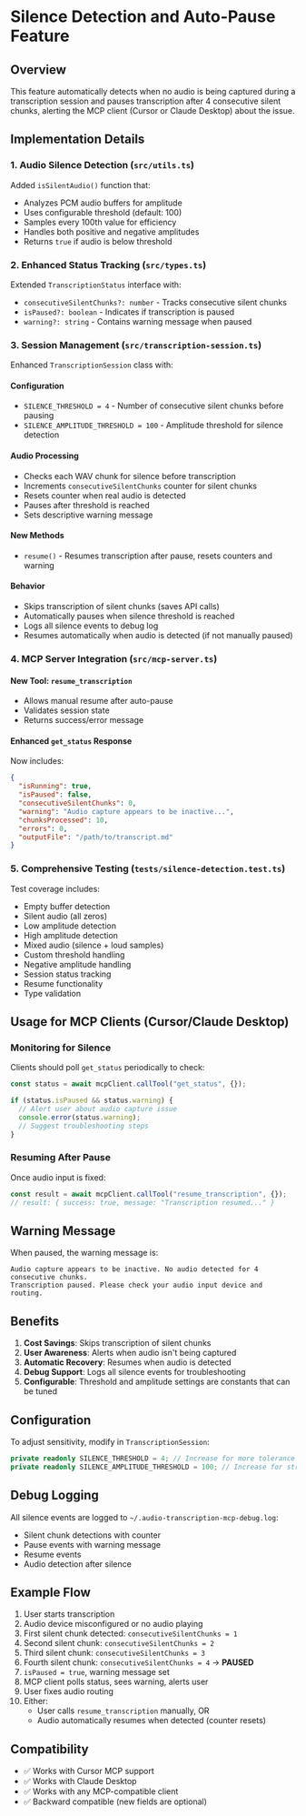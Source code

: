 # Silence Detection and Auto-Pause Feature

## Overview

This feature automatically detects when no audio is being captured during a transcription session and pauses transcription after 4 consecutive silent chunks, alerting the MCP client (Cursor or Claude Desktop) about the issue.

## Implementation Details

### 1. Audio Silence Detection (`src/utils.ts`)

Added `isSilentAudio()` function that:
- Analyzes PCM audio buffers for amplitude
- Uses configurable threshold (default: 100)
- Samples every 100th value for efficiency
- Handles both positive and negative amplitudes
- Returns `true` if audio is below threshold

### 2. Enhanced Status Tracking (`src/types.ts`)

Extended `TranscriptionStatus` interface with:
- `consecutiveSilentChunks?: number` - Tracks consecutive silent chunks
- `isPaused?: boolean` - Indicates if transcription is paused
- `warning?: string` - Contains warning message when paused

### 3. Session Management (`src/transcription-session.ts`)

Enhanced `TranscriptionSession` class with:

#### Configuration
- `SILENCE_THRESHOLD = 4` - Number of consecutive silent chunks before pausing
- `SILENCE_AMPLITUDE_THRESHOLD = 100` - Amplitude threshold for silence detection

#### Audio Processing
- Checks each WAV chunk for silence before transcription
- Increments `consecutiveSilentChunks` counter for silent chunks
- Resets counter when real audio is detected
- Pauses after threshold is reached
- Sets descriptive warning message

#### New Methods
- `resume()` - Resumes transcription after pause, resets counters and warning

#### Behavior
- Skips transcription of silent chunks (saves API calls)
- Automatically pauses when silence threshold is reached
- Logs all silence events to debug log
- Resumes automatically when audio is detected (if not manually paused)

### 4. MCP Server Integration (`src/mcp-server.ts`)

#### New Tool: `resume_transcription`
- Allows manual resume after auto-pause
- Validates session state
- Returns success/error message

#### Enhanced `get_status` Response
Now includes:
```json
{
  "isRunning": true,
  "isPaused": false,
  "consecutiveSilentChunks": 0,
  "warning": "Audio capture appears to be inactive...",
  "chunksProcessed": 10,
  "errors": 0,
  "outputFile": "/path/to/transcript.md"
}
```

### 5. Comprehensive Testing (`tests/silence-detection.test.ts`)

Test coverage includes:
- Empty buffer detection
- Silent audio (all zeros)
- Low amplitude detection
- High amplitude detection
- Mixed audio (silence + loud samples)
- Custom threshold handling
- Negative amplitude handling
- Session status tracking
- Resume functionality
- Type validation

## Usage for MCP Clients (Cursor/Claude Desktop)

### Monitoring for Silence

Clients should poll `get_status` periodically to check:

```javascript
const status = await mcpClient.callTool("get_status", {});

if (status.isPaused && status.warning) {
  // Alert user about audio capture issue
  console.error(status.warning);
  // Suggest troubleshooting steps
}
```

### Resuming After Pause

Once audio input is fixed:

```javascript
const result = await mcpClient.callTool("resume_transcription", {});
// result: { success: true, message: "Transcription resumed..." }
```

## Warning Message

When paused, the warning message is:
```
Audio capture appears to be inactive. No audio detected for 4 consecutive chunks. 
Transcription paused. Please check your audio input device and routing.
```

## Benefits

1. **Cost Savings**: Skips transcription of silent chunks
2. **User Awareness**: Alerts when audio isn't being captured
3. **Automatic Recovery**: Resumes when audio is detected
4. **Debug Support**: Logs all silence events for troubleshooting
5. **Configurable**: Threshold and amplitude settings are constants that can be tuned

## Configuration

To adjust sensitivity, modify in `TranscriptionSession`:

```typescript
private readonly SILENCE_THRESHOLD = 4; // Increase for more tolerance
private readonly SILENCE_AMPLITUDE_THRESHOLD = 100; // Increase for stricter detection
```

## Debug Logging

All silence events are logged to `~/.audio-transcription-mcp-debug.log`:
- Silent chunk detections with counter
- Pause events with warning message
- Resume events
- Audio detection after silence

## Example Flow

1. User starts transcription
2. Audio device misconfigured or no audio playing
3. First silent chunk detected: `consecutiveSilentChunks = 1`
4. Second silent chunk: `consecutiveSilentChunks = 2`
5. Third silent chunk: `consecutiveSilentChunks = 3`
6. Fourth silent chunk: `consecutiveSilentChunks = 4` → **PAUSED**
7. `isPaused = true`, warning message set
8. MCP client polls status, sees warning, alerts user
9. User fixes audio routing
10. Either:
    - User calls `resume_transcription` manually, OR
    - Audio automatically resumes when detected (counter resets)

## Compatibility

- ✅ Works with Cursor MCP support
- ✅ Works with Claude Desktop
- ✅ Works with any MCP-compatible client
- ✅ Backward compatible (new fields are optional)

